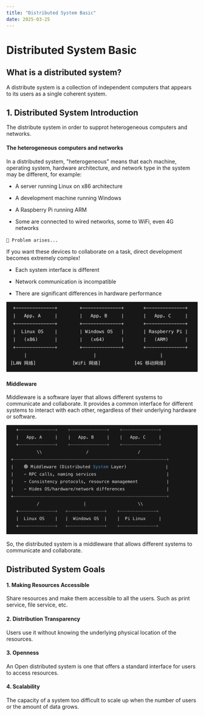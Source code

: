```yaml
---
title: "Distributed System Basic"
date: 2025-03-25
---
```


# Distributed System Basic

## What is a distributed system?

A distribute system is a collection of independent computers that appears to its users as a single coherent system.

## 1. Distributed System Introduction

The distribute system in order to supprot heterogeneous computers and networks. 

#### The heterogeneous computers and networks

In a distributed system, "heterogeneous" means that each machine, operating system, hardware architecture, and network type in the system may be different, for example:

- A server running Linux on x86 architecture

- A development machine running Windows

- A Raspberry Pi running ARM

- Some are connected to wired networks, some to WiFi, even 4G networks

`🎯 Problem arises...`

If you want these devices to collaborate on a task, direct development becomes extremely complex!

- Each system interface is different

- Network communication is incompatible

- There are significant differences in hardware performance

![image.png](../assets/image.png)

#### Middleware

Middleware is a software layer that allows different systems to communicate and collaborate. It provides a common interface for different systems to interact with each other, regardless of their underlying hardware or software.

![image1.png](../assets/image1.png)

So, the distributed system is a middleware that allows different systems to communicate and collaborate.

## Distributed System Goals

#### 1. Making Resources Accessible

Share resources and make them accessible to all the users. Such as print service, file service, etc.

#### 2. Distribution Transparency

Users use it without knowing the underlying physical location of the resources.

#### 3. Openness

An Open distributed system is one that offers a standard interface for users to access resources.

#### 4. Scalability

The capacity of a system too difficult to scale up when the number of users or the amount of data grows.